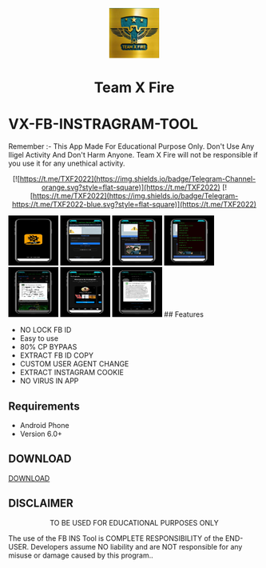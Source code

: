 
<p align="center">
<img src='logo.png' style="height:100px;width:100px;" >
</p>
<h1 align=center>Team X Fire</h1>

# VX-FB-INSTRAGRAM-TOOL 
Remember :- This App Made For Educational Purpose Only. Don't Use Any Iligel Activity And Don't Harm Anyone. Team X Fire will not be responsible if you use it for any unethical activity.
<div align="center">

[![https://t.me/TXF2022](https://img.shields.io/badge/Telegram-Channel-orange.svg?style=flat-square)](https://t.me/TXF2022)
[![https://t.me/TXF2022](https://img.shields.io/badge/Telegram-https://t.me/TXF2022-blue.svg?style=flat-square)](https://t.me/TXF2022)

</div>
<img src='photo_2023-06-16_16-56-47.jpg' style="height:100px;width:100px;" >
<img src='photo_2023-06-16_16-56-50.jpg' style="height:100px;width:100px;" >
<img src='photo_2023-06-16_16-56-53.jpg' style="height:100px;width:100px;" >
<img src='photo_2023-06-16_16-56-56.jpg' style="height:100px;width:100px;" >
<img src='photo_2023-06-16_16-56-58.jpg' style="height:100px;width:100px;" >
<img src='photo_2023-06-16_16-57-01.jpg' style="height:100px;width:100px;" >
<img src='photo_2023-06-16_16-57-03.jpg' style="height:100px;width:100px;" >
## Features

 - NO LOCK FB ID 
 - Easy to use 
 - 80% CP BYPAAS
 - EXTRACT FB ID COPY
 - CUSTOM USER AGENT CHANGE
 - EXTRACT INSTAGRAM COOKIE
 - NO VIRUS IN APP


## Requirements
 - Android Phone
 - Version 6.0+
 
 ## DOWNLOAD
 <a href="https://github.com/teamxfire/VX-FB-INSTRAGRAM-TOOL/raw/main/VX%20SOCIAL%20TOOL.apk">DOWNLOAD</a>




## DISCLAIMER
<p align="center">
 TO BE USED FOR EDUCATIONAL PURPOSES ONLY
</p>


The use of the FB INS Tool is COMPLETE RESPONSIBILITY of the END-USER. Developers assume NO liability and are NOT responsible for any misuse or damage caused by this program..







